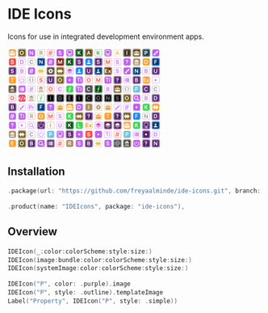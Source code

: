 # IDE Icons

Icons for use in integrated development environment apps.

<picture>
  <source media="(prefers-color-scheme: dark)" srcset="/Screenshots/IDEIcons~dark@2x.png?raw=true 2x, /Screenshots/IDEIcons~dark@1x.png?raw=true 1x">
  <source media="(prefers-color-scheme: light)" srcset="/Screenshots/IDEIcons~light@2x.png?raw=true 2x, /Screenshots/IDEIcons~light@1x.png?raw=true 1x">
  <img alt="" src="/Screenshots/IDEIcons~dark@2x.png?raw=true" width="303">
</picture>


## Installation

```swift
.package(url: "https://github.com/freyaalminde/ide-icons.git", branch: "main"),
```

```swift
.product(name: "IDEIcons", package: "ide-icons"),
```


## Overview

```swift
IDEIcon(_:color:colorScheme:style:size:)
IDEIcon(image:bundle:color:colorScheme:style:size:)
IDEIcon(systemImage:color:colorScheme:style:size:)
```

```swift
IDEIcon("P", color: .purple).image
IDEIcon("P", style: .outline).templateImage
Label("Property", IDEIcon("P", style: .simple))
```

<!--
```swift
Image(IDEIcon("P"))
NSImage(IDEIcon("P"))
UIImage(IDEIcon("P"))
CGImage(IDEIcon("P"))
```
-->


